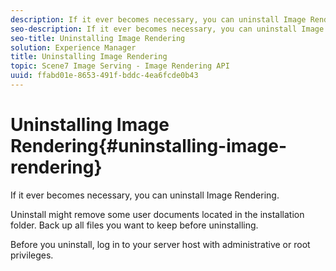 ```yaml
---
description: If it ever becomes necessary, you can uninstall Image Rendering.
seo-description: If it ever becomes necessary, you can uninstall Image Rendering.
seo-title: Uninstalling Image Rendering
solution: Experience Manager
title: Uninstalling Image Rendering
topic: Scene7 Image Serving - Image Rendering API
uuid: ffabd01e-8653-491f-bddc-4ea6fcde0b43
---
```


# Uninstalling Image Rendering{#uninstalling-image-rendering}

If it ever becomes necessary, you can uninstall Image Rendering.

Uninstall might remove some user documents located in the installation folder. Back up all files you want to keep before uninstalling.

Before you uninstall, log in to your server host with administrative or root privileges. 
